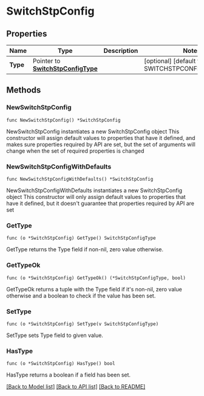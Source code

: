 # SwitchStpConfig

## Properties

Name | Type | Description | Notes
------------ | ------------- | ------------- | -------------
**Type** | Pointer to [**SwitchStpConfigType**](SwitchStpConfigType.md) |  | [optional] [default to SWITCHSTPCONFIGTYPE_RSTP]

## Methods

### NewSwitchStpConfig

`func NewSwitchStpConfig() *SwitchStpConfig`

NewSwitchStpConfig instantiates a new SwitchStpConfig object
This constructor will assign default values to properties that have it defined,
and makes sure properties required by API are set, but the set of arguments
will change when the set of required properties is changed

### NewSwitchStpConfigWithDefaults

`func NewSwitchStpConfigWithDefaults() *SwitchStpConfig`

NewSwitchStpConfigWithDefaults instantiates a new SwitchStpConfig object
This constructor will only assign default values to properties that have it defined,
but it doesn't guarantee that properties required by API are set

### GetType

`func (o *SwitchStpConfig) GetType() SwitchStpConfigType`

GetType returns the Type field if non-nil, zero value otherwise.

### GetTypeOk

`func (o *SwitchStpConfig) GetTypeOk() (*SwitchStpConfigType, bool)`

GetTypeOk returns a tuple with the Type field if it's non-nil, zero value otherwise
and a boolean to check if the value has been set.

### SetType

`func (o *SwitchStpConfig) SetType(v SwitchStpConfigType)`

SetType sets Type field to given value.

### HasType

`func (o *SwitchStpConfig) HasType() bool`

HasType returns a boolean if a field has been set.


[[Back to Model list]](../README.md#documentation-for-models) [[Back to API list]](../README.md#documentation-for-api-endpoints) [[Back to README]](../README.md)


